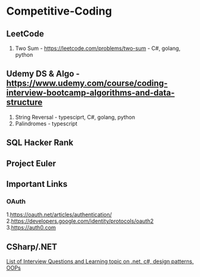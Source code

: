 # Competitive-Coding

## LeetCode

1. Two Sum - <https://leetcode.com/problems/two-sum> - C#, golang, python

## Udemy DS & Algo - <https://www.udemy.com/course/coding-interview-bootcamp-algorithms-and-data-structure>

1. String Reversal - typesciprt, C#, golang, python
2. Palindromes - typescript


## SQL Hacker Rank

## Project Euler

## Important Links

### OAuth

1.<https://oauth.net/articles/authentication/>
2.<https://developers.google.com/identity/protocols/oauth2>
3.<https://auth0.com>

## CSharp/.NET
[List of  Interview Questions and Learning topic on .net, c#, design patterns, OOPs](/csharp/README.md)
